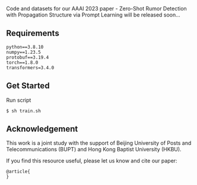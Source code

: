 Code and datasets for our AAAI 2023 paper - Zero-Shot Rumor Detection with Propagation Structure via Prompt Learning will be released soon...

## Requirements
```
python==3.8.10
numpy==1.23.5
protobuf==3.19.4
torch==1.8.0
transformers=3.4.0
```

## Get Started
Run script
```
$ sh train.sh
```

## Acknowledgement
This work is a joint study with the support of Beijing University of Posts and Telecommunications (BUPT) and Hong Kong Baptist University (HKBU).

If you find this resource useful, please let us know and cite our paper:
```
@article{
}
```
